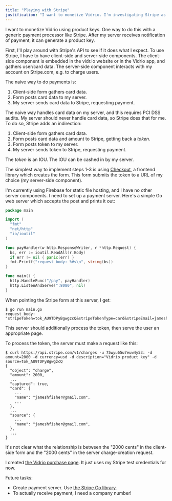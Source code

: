 ```yaml
---
title: "Playing with Stripe"
justification: "I want to monetize Vidrio. I'm investigating Stripe as an option."
---
```


I want to monetize Vidrio using product keys. One way to do this with a generic payment processor like Stripe. After my server receives notification of payment, it can generate a product key.

First, I'll play around with Stripe's API to see if it does what I expect. To use Stripe, I have to have client-side and server-side components. The client-side component is embedded in the vidr.io website or in the Vidrio app, and gathers user/card data. The server-side component interacts with my account on Stripe.com, e.g. to charge users.

The naive way to do payments is:

1. Client-side form gathers card data.
2. Form posts card data to my server.
3. My server sends card data to Stripe, requesting payment.

The naive way handles card data on my server, and this requires PCI DSS audits. My server should never handle card data, so Stripe does that for me. To do so, Stripe adds an indirection:

1. Client-side form gathers card data.
2. Form posts card data and amount to Stripe, getting back a _token_.
3. Form posts token to my server.
4. My server sends token to Stripe, requesting payment.

The _token_ is an IOU. The IOU can be cashed in by my server.

The simplest way to implement steps 1-3 is using [Checkout](https://stripe.com/docs/checkout), a frontend library which creates the form. This form submits the token to a URL of my choice (my server-side component).

I'm currently using Firebase for static file hosting, and I have no other server components. I need to set up a payment server. Here's a simple Go web server which accepts the post and prints it out:

```go
package main

import (
  "fmt"
  "net/http"
  "io/ioutil"
)

func payHandler(w http.ResponseWriter, r *http.Request) {
  bs, err := ioutil.ReadAll(r.Body)
  if err != nil { panic(err) }
  fmt.Printf("request body: %#v\n", string(bs))
}

func main() {
  http.HandleFunc("/pay", payHandler)
  http.ListenAndServe(":8080", nil)
}
```

When pointing the Stripe form at this server, I get:

```
$ go run main.go
request body: "stripeToken=tok_AU9TDPyBgwgzcQ&stripeTokenType=card&stripeEmail=jameshfisher%40gmail.com"
```

This server should additionally process the token, then serve the user an appropriate page.

To process the token, the server must make a request like this:

```
$ curl https://api.stripe.com/v1/charges -u 75wyu65u7euw4y53: -d amount=2000 -d currency=usd -d description="Vidrio product key" -d source=tok_AU9TDPyBgwgzcQ
{
  "object": "charge",
  "amount": 2000,
  ...
  "captured": true,
  "card": {
    ...
    "name": "jameshfisher@gmail.com",
    ...
  },
  ...
  "source": {
    ...
    "name": "jameshfisher@gmail.com",
  },
  ...
}
```

It's not clear what the relationship is between the "2000 cents" in the client-side form and the "2000 cents" in the server charge-creation request.

I created [the Vidrio purchase page](https://vidr.io/purchase). It just uses my Stripe test credentials for now.

Future tasks:

* Create payment server. Use [the Stripe Go library](https://github.com/stripe/stripe-go).
* To actually receive payment, I need a company number!
